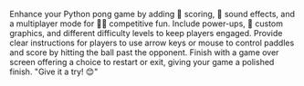 Enhance your Python pong game by adding 🏓 scoring, 🎵 sound effects, and a multiplayer mode for 🤼‍♂️ competitive fun. 
Include power-ups, 🎨 custom graphics, and different difficulty levels to keep players engaged.
Provide clear instructions for players to use arrow keys or mouse to control paddles and score by hitting the ball past the opponent.
Finish with a game over screen offering a choice to restart or exit, giving your game a polished finish.
"Give it a try! 😊"






